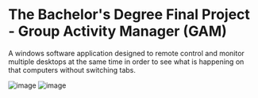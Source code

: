 # The Bachelor's Degree Final Project - Group Activity Manager (GAM)

A windows software application designed to remote control and monitor multiple desktops at the same time in order to see what is happening on that computers without switching tabs.

![image](https://user-images.githubusercontent.com/62523024/115124985-0e7bb600-9fce-11eb-9fbd-79614440debf.png)
![image](https://user-images.githubusercontent.com/62523024/115125007-26ebd080-9fce-11eb-916b-5231edca9c19.png)
